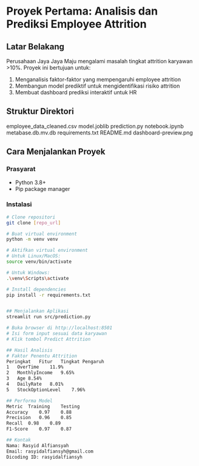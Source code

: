 # Proyek Pertama: Analisis dan Prediksi Employee Attrition

## Latar Belakang
Perusahaan Jaya Jaya Maju mengalami masalah tingkat attrition karyawan >10%. Proyek ini bertujuan untuk:
1. Menganalisis faktor-faktor yang mempengaruhi employee attrition
2. Membangun model prediktif untuk mengidentifikasi risiko attrition
3. Membuat dashboard prediksi interaktif untuk HR

## Struktur Direktori
employee_data_cleaned.csv
model.joblib
prediction.py
notebook.ipynb
metabase.db.mv.db
requirements.txt
README.md
dashboard-preview.png

## Cara Menjalankan Proyek

### Prasyarat
- Python 3.8+
- Pip package manager

### Instalasi
```bash
# Clone repositori
git clone [repo_url]

# Buat virtual environment
python -m venv venv

# Aktifkan virtual environment
# Untuk Linux/MacOS:
source venv/bin/activate

# Untuk Windows:
.\venv\Scripts\activate

# Install dependencies
pip install -r requirements.txt


## Menjalankan Aplikasi
streamlit run src/prediction.py

# Buka browser di http://localhost:8501
# Isi form input sesuai data karyawan
# Klik tombol Predict Attrition

## Hasil Analisis
# Faktor Penentu Attrition
Peringkat	Fitur	Tingkat Pengaruh
1	OverTime	11.9%
2	MonthlyIncome	9.65%
3	Age	8.54%
4	DailyRate	8.01%
5	StockOptionLevel	7.96%

## Performa Model
Metric	Training	Testing
Accuracy	0.97	0.88
Precision	0.96	0.85
Recall	0.98	0.89
F1-Score	0.97	0.87

## Kontak
Nama: Rasyid Alfiansyah
Email: rasyidalfiansyh@gmail.com
Dicoding ID: rasyidalfiansyh
